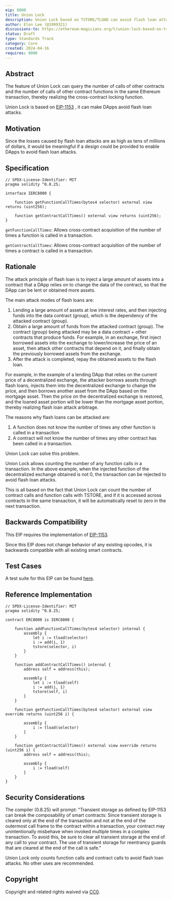 ```yaml
---
eip: 8000
title: Union Lock
description: Union Lock based on TSTORE/TLOAD can avoid flash loan attacks.
author: Elon Lee (@1999321)
discussions-to: https://ethereum-magicians.org/t/union-lock-based-on-tstore-tload-can-avoid-flash-loan-attacks/19676
status: Draft
type: Standards Track
category: Core
created: 2024-04-16
requires: 8000
---
```


## Abstract

The feature of Union Lock can query the number of calls of other contracts and the number of calls of other contract functions in the same Ethereum transaction, thereby realizing the cross-contract locking function.

Union Lock is based on  [EIP-1153](./eip-1153.md) , it can make DApps avoid flash loan attacks.

## Motivation

Since the losses caused by flash loan attacks are as high as tens of millions of dollars, it would be meaningful if a design could be provided to enable DApps to avoid flash loan attacks.

## Specification

```solidity
// SPDX-License-Identifier: MIT
pragma solidity ^0.8.25;

interface IERC8000 {

    function getFunctionCallTimes(bytes4 selector) external view returns (uint256);

    function getContractCallTimes() external view returns (uint256);
}
```

`getFunctionCallTimes`: Allows cross-contract acquisition of the number of times a function is called in a transaction.

`getContractCallTimes`: Allows cross-contract acquisition of the number of times a contract is called in a transaction.

## Rationale

The attack principle of flash loan is to inject a large amount of assets into a contract that a DApp relies on to change the data of the contract, so that the DApp can be lent or obtained more assets. 

The main attack modes of flash loans are:

1. Lending a large amount of assets at low interest rates, and then injecting funds into the data contract (group), which is the dependency of the attacked contract (group).
2. Obtain a large amount of funds from the attacked contract (group). The contract (group) being attacked may be a data contract + other contracts that produce funds. For example, in an exchange, first inject borrowed assets into the exchange to lower/increase the price of an asset, then attack other contracts that depend on it, and finally obtain the previously borrowed assets from the exchange.
3. After the attack is completed, repay the obtained assets to the flash loan.

For example, in the example of a lending DApp that relies on the current price of a decentralized exchange, the attacker borrows assets through flash loans, injects them into the decentralized exchange to change the price, and then borrows another asset from the DApp based on the mortgage asset. Then the price on the decentralized exchange is restored, and the loaned asset portion will be lower than the mortgage asset portion, thereby realizing flash loan attack arbitrage.

The reasons why flash loans can be attacked are:

1. A function does not know the number of times any other function is called in a transaction
2. A contract will not know the number of times any other contract has been called in a transaction.

Union Lock can solve this problem.

Union Lock allows counting the number of any function calls in a transaction. In the above example, when the injected function of the decentralized exchange obtained is not 0, the transaction can be rejected to avoid flash loan attacks.

This is all based on the fact that Union Lock can count the number of contract calls and function calls with TSTORE, and if it is accessed across contracts in the same transaction, it will be automatically reset to zero in the next transaction.

## Backwards Compatibility

This EIP requires the implementation of [EIP-1153](./eip-1153.md).

Since this EIP does not change behavior of any existing opcodes, it is backwards compatible with all existing smart contracts.

## Test Cases

A test suite for this EIP can be found [here](https://github.com/1999321/Union-Lock/commit/c0c886b2511461e51143da957f8044e8866640ba).

## Reference Implementation

```solidity
// SPDX-License-Identifier: MIT
pragma solidity ^0.8.25;

contract ERC8000 is IERC8000 {

    function addFunctionCallTimes(bytes4 selector) internal {
        assembly {
            let i := tload(selector)
            i := add(i, 1)
            tstore(selector, i)
        }
    }

    function addContractCallTimes() internal {
        address self = address(this);

        assembly {
            let i := tload(self)
            i := add(i, 1)
            tstore(self, i)
        }
    }

    function getFunctionCallTimes(bytes4 selector) external view override returns (uint256 i) {

        assembly {
            i := tload(selector)
        }
    }

    function getContractCallTimes() external view override returns (uint256 i) {
        address self = address(this);

        assembly {
            i := tload(self)
        }
    }
}
```



## Security Considerations

The compiler (0.8.25) will prompt: "Transient storage as defined by EIP-1153 can break the composability of smart contracts: Since transient storage is cleared only at the end of the transaction and not at the end of the outermost call frame to the contract within a transaction, your contract may unintentionally misbehave when invoked multiple times in a complex transaction. To avoid this, be sure to clear all transient storage at the end of any call to your contract. The use of transient storage for reentrancy guards that are cleared at the end of the call is safe."

Union Lock only counts function calls and contract calls to avoid flash loan attacks. No other uses are recommended.

## Copyright

Copyright and related rights waived via [CC0](../LICENSE.md).

